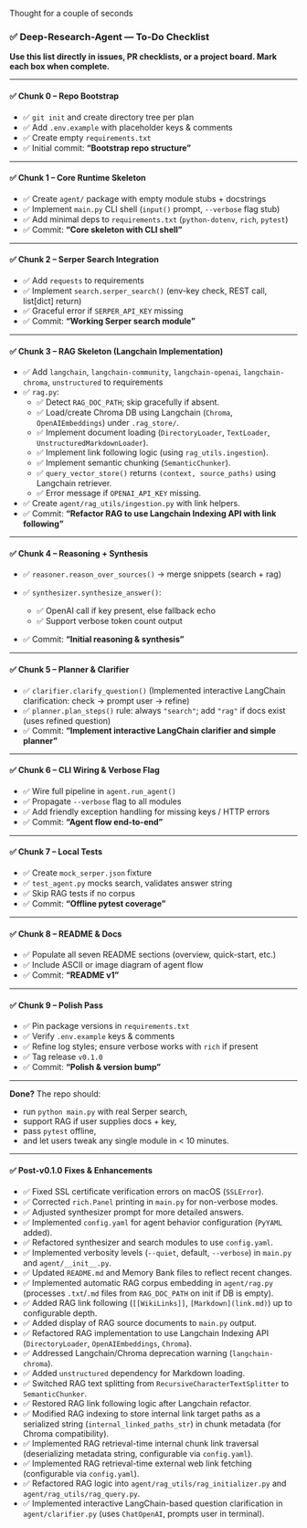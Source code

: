 Thought for a couple of seconds


### ✅ Deep-Research-Agent — To-Do Checklist

**Use this list directly in issues, PR checklists, or a project board. Mark each box when complete.**

---

#### ✅ Chunk 0 – Repo Bootstrap

* ✅ `git init` and create directory tree per plan
* ✅ Add `.env.example` with placeholder keys & comments
* ✅ Create empty `requirements.txt`
* ✅ Initial commit: **“Bootstrap repo structure”**

---

#### ✅ Chunk 1 – Core Runtime Skeleton

* ✅ Create `agent/` package with empty module stubs + docstrings
* ✅ Implement `main.py` CLI shell (`input()` prompt, `--verbose` flag stub)
* ✅ Add minimal deps to `requirements.txt` (`python-dotenv`, `rich`, `pytest`)
* ✅ Commit: **“Core skeleton with CLI shell”**

---

#### ✅ Chunk 2 – Serper Search Integration

* ✅ Add `requests` to requirements
* ✅ Implement `search.serper_search()` (env-key check, REST call, list\[dict] return)
* ✅ Graceful error if `SERPER_API_KEY` missing
* ✅ Commit: **“Working Serper search module”**

---


#### ✅ Chunk 3 – RAG Skeleton (Langchain Implementation)

* ✅ Add `langchain`, `langchain-community`, `langchain-openai`, `langchain-chroma`, `unstructured` to requirements
* ✅ `rag.py`:
  * ✅ Detect `RAG_DOC_PATH`; skip gracefully if absent.
  * ✅ Load/create Chroma DB using Langchain (`Chroma`, `OpenAIEmbeddings`) under `.rag_store/`.
  * ✅ Implement document loading (`DirectoryLoader`, `TextLoader`, `UnstructuredMarkdownLoader`).
  * ✅ Implement link following logic (using `rag_utils.ingestion`).
  * ✅ Implement semantic chunking (`SemanticChunker`).
  * ✅ `query_vector_store()` returns `(context, source_paths)` using Langchain retriever.
  * ✅ Error message if `OPENAI_API_KEY` missing.
* ✅ Create `agent/rag_utils/ingestion.py` with link helpers.
* ✅ Commit: **“Refactor RAG to use Langchain Indexing API with link following”**

---
#### ✅ Chunk 4 – Reasoning + Synthesis

* ✅ `reasoner.reason_over_sources()` → merge snippets (search + rag)
* ✅ `synthesizer.synthesize_answer()`:

  * ✅ OpenAI call if key present, else fallback echo
  * ✅ Support verbose token count output
* ✅ Commit: **“Initial reasoning & synthesis”**

---

#### ✅ Chunk 5 – Planner & Clarifier

* ✅ `clarifier.clarify_question()` (Implemented interactive LangChain clarification: check -> prompt user -> refine)
* ✅ `planner.plan_steps()` rule: always `"search"`; add `"rag"` if docs exist (uses refined question)
* ✅ Commit: **“Implement interactive LangChain clarifier and simple planner”**

---

#### ✅ Chunk 6 – CLI Wiring & Verbose Flag

* ✅ Wire full pipeline in `agent.run_agent()`
* ✅ Propagate `--verbose` flag to all modules
* ✅ Add friendly exception handling for missing keys / HTTP errors
* ✅ Commit: **“Agent flow end-to-end”**

---

#### ✅ Chunk 7 – Local Tests

* ✅ Create `mock_serper.json` fixture
* ✅ `test_agent.py` mocks search, validates answer string
* ✅ Skip RAG tests if no corpus
* ✅ Commit: **“Offline pytest coverage”**

---

#### ✅ Chunk 8 – README & Docs

* ✅ Populate all seven README sections (overview, quick-start, etc.)
* ✅ Include ASCII or image diagram of agent flow
* ✅ Commit: **“README v1”**

---

#### ✅ Chunk 9 – Polish Pass

* ✅ Pin package versions in `requirements.txt`
* ✅ Verify `.env.example` keys & comments
* ✅ Refine log styles; ensure verbose works with `rich` if present
* ✅ Tag release `v0.1.0`
* ✅ Commit: **“Polish & version bump”**

---

**Done?** The repo should:

* run `python main.py` with real Serper search,
* support RAG if user supplies docs + key,
* pass `pytest` offline,
* and let users tweak any single module in < 10 minutes.
---

#### ✅ Post-v0.1.0 Fixes & Enhancements

* ✅ Fixed SSL certificate verification errors on macOS (`SSLError`).
* ✅ Corrected `rich.Panel` printing in `main.py` for non-verbose modes.
* ✅ Adjusted synthesizer prompt for more detailed answers.
* ✅ Implemented `config.yaml` for agent behavior configuration (`PyYAML` added).
* ✅ Refactored synthesizer and search modules to use `config.yaml`.
* ✅ Implemented verbosity levels (`--quiet`, default, `--verbose`) in `main.py` and `agent/__init__.py`.
* ✅ Updated `README.md` and Memory Bank files to reflect recent changes.
* ✅ Implemented automatic RAG corpus embedding in `agent/rag.py` (processes `.txt`/`.md` files from `RAG_DOC_PATH` on init if DB is empty).
* ✅ Added RAG link following (`[[WikiLinks]]`, `[Markdown](link.md)`) up to configurable depth.
* ✅ Added display of RAG source documents to `main.py` output.
* ✅ Refactored RAG implementation to use Langchain Indexing API (`DirectoryLoader`, `OpenAIEmbeddings`, `Chroma`).
* ✅ Addressed Langchain/Chroma deprecation warning (`langchain-chroma`).
* ✅ Added `unstructured` dependency for Markdown loading.
* ✅ Switched RAG text splitting from `RecursiveCharacterTextSplitter` to `SemanticChunker`.
* ✅ Restored RAG link following logic after Langchain refactor.
* ✅ Modified RAG indexing to store internal link target paths as a serialized string (`internal_linked_paths_str`) in chunk metadata (for Chroma compatibility).
* ✅ Implemented RAG retrieval-time internal chunk link traversal (deserializing metadata string, configurable via `config.yaml`).
* ✅ Implemented RAG retrieval-time external web link fetching (configurable via `config.yaml`).
* ✅ Refactored RAG logic into `agent/rag_utils/rag_initializer.py` and `agent/rag_utils/rag_query.py`.
* ✅ Implemented interactive LangChain-based question clarification in `agent/clarifier.py` (uses `ChatOpenAI`, prompts user in terminal).